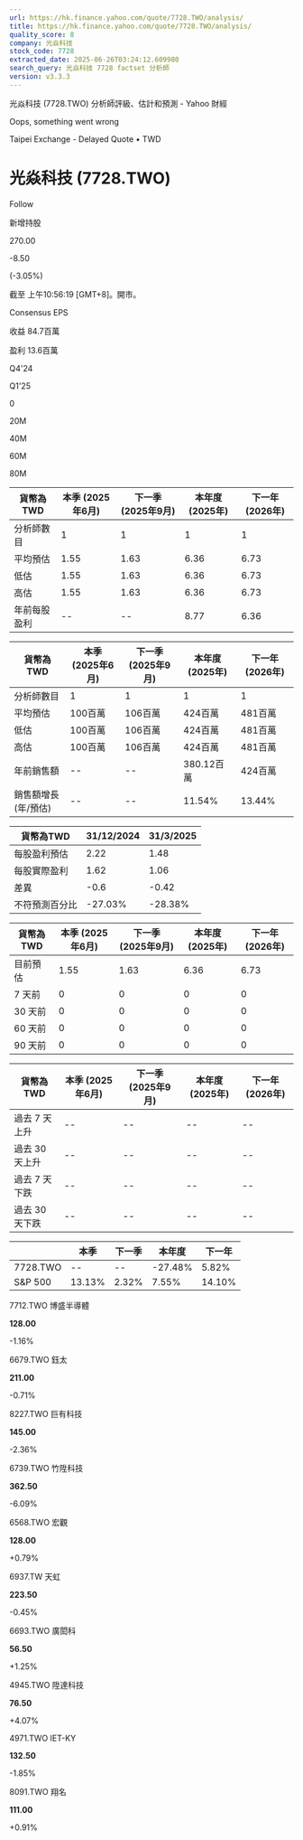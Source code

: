 ```yaml
---
url: https://hk.finance.yahoo.com/quote/7728.TWO/analysis/
title: https://hk.finance.yahoo.com/quote/7728.TWO/analysis/
quality_score: 8
company: 光焱科技
stock_code: 7728
extracted_date: 2025-06-26T03:24:12.609980
search_query: 光焱科技 7728 factset 分析師
version: v3.3.3
---
```


光焱科技 (7728.TWO) 分析師評級、估計和預測 - Yahoo 財經


Oops, something went wrong

 

Taipei Exchange - Delayed Quote • TWD 

# 光焱科技 (7728.TWO)

Follow

 

新增持股

270.00

-8.50

(-3.05%)

截至 上午10:56:19 [GMT+8]。開市。

Consensus EPS

收益 84.7百萬

盈利 13.6百萬

Q4'24

Q1'25

0

20M

40M

60M

80M

| 貨幣為TWD | 本季 (2025年6月) | 下一季 (2025年9月) | 本年度 (2025年) | 下一年 (2026年) |
| --- | --- | --- | --- | --- |
| 分析師數目 | 1 | 1 | 1 | 1 |
| 平均預估 | 1.55 | 1.63 | 6.36 | 6.73 |
| 低估 | 1.55 | 1.63 | 6.36 | 6.73 |
| 高估 | 1.55 | 1.63 | 6.36 | 6.73 |
| 年前每股盈利 | -- | -- | 8.77 | 6.36 |

| 貨幣為TWD | 本季 (2025年6月) | 下一季 (2025年9月) | 本年度 (2025年) | 下一年 (2026年) |
| --- | --- | --- | --- | --- |
| 分析師數目 | 1 | 1 | 1 | 1 |
| 平均預估 | 100百萬 | 106百萬 | 424百萬 | 481百萬 |
| 低估 | 100百萬 | 106百萬 | 424百萬 | 481百萬 |
| 高估 | 100百萬 | 106百萬 | 424百萬 | 481百萬 |
| 年前銷售額 | -- | -- | 380.12百萬 | 424百萬 |
| 銷售額增長 (年/預估) | -- | -- | 11.54% | 13.44% |

| 貨幣為TWD | 31/12/2024 | 31/3/2025 |
| --- | --- | --- |
| 每股盈利預估 | 2.22 | 1.48 |
| 每股實際盈利 | 1.62 | 1.06 |
| 差異 | -0.6 | -0.42 |
| 不符預測百分比 | -27.03% | -28.38% |

| 貨幣為TWD | 本季 (2025年6月) | 下一季 (2025年9月) | 本年度 (2025年) | 下一年 (2026年) |
| --- | --- | --- | --- | --- |
| 目前預估 | 1.55 | 1.63 | 6.36 | 6.73 |
| 7 天前 | 0 | 0 | 0 | 0 |
| 30 天前 | 0 | 0 | 0 | 0 |
| 60 天前 | 0 | 0 | 0 | 0 |
| 90 天前 | 0 | 0 | 0 | 0 |

| 貨幣為TWD | 本季 (2025年6月) | 下一季 (2025年9月) | 本年度 (2025年) | 下一年 (2026年) |
| --- | --- | --- | --- | --- |
| 過去 7 天上升 | -- | -- | -- | -- |
| 過去 30 天上升 | -- | -- | -- | -- |
| 過去 7 天下跌 | -- | -- | -- | -- |
| 過去 30 天下跌 | -- | -- | -- | -- |

|  | 本季 | 下一季 | 本年度 | 下一年 |
| --- | --- | --- | --- | --- |
| 7728.TWO | -- | -- | -27.48% | 5.82% |
| S&P 500 | 13.13% | 2.32% | 7.55% | 14.10% |

7712.TWO  博盛半導體

**128.00**

-1.16%

6679.TWO  鈺太

**211.00**

-0.71%

8227.TWO  巨有科技

**145.00**

-2.36%

6739.TWO  竹陞科技

**362.50**

-6.09%

6568.TWO  宏觀

**128.00**

+0.79%

6937.TW  天虹

**223.50**

-0.45%

6693.TWO  廣閎科

**56.50**

+1.25%

4945.TWO  陞達科技

**76.50**

+4.07%

4971.TWO  IET-KY

**132.50**

-1.85%

8091.TWO  翔名

**111.00**

+0.91%